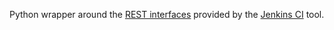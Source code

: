 Python wrapper around the [REST interfaces](https://wiki.jenkins-ci.org/display/JENKINS/Remote+access+API) provided by the [Jenkins CI](http://jenkins-ci.org/) tool.
